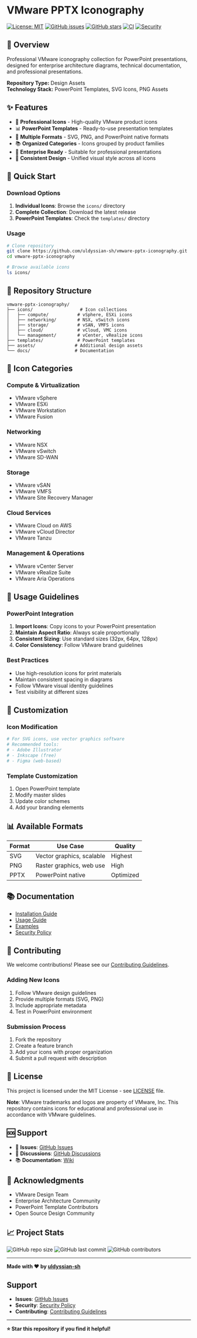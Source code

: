 # VMware PPTX Iconography

[![License: MIT](https://img.shields.io/badge/License-MIT-yellow.svg)](https://opensource.org/licenses/MIT)
[![GitHub issues](https://img.shields.io/github/issues/uldyssian-sh/vmware-pptx-iconography)](https://github.com/uldyssian-sh/vmware-pptx-iconography/issues)
[![GitHub stars](https://img.shields.io/github/stars/uldyssian-sh/vmware-pptx-iconography)](https://github.com/uldyssian-sh/vmware-pptx-iconography/stargazers)
[![CI](https://github.com/uldyssian-sh/vmware-pptx-iconography/workflows/CI/badge.svg)](https://github.com/uldyssian-sh/vmware-pptx-iconography/actions)
[![Security](https://img.shields.io/badge/Security-Enterprise-blue.svg)](SECURITY.md)

## 🎯 Overview

Professional VMware iconography collection for PowerPoint presentations, designed for enterprise architecture diagrams, technical documentation, and professional presentations.

**Repository Type:** Design Assets  
**Technology Stack:** PowerPoint Templates, SVG Icons, PNG Assets

## ✨ Features

- 🎨 **Professional Icons** - High-quality VMware product icons
- 📊 **PowerPoint Templates** - Ready-to-use presentation templates
- 🔧 **Multiple Formats** - SVG, PNG, and PowerPoint native formats
- 📚 **Organized Categories** - Icons grouped by product families
- 🎯 **Enterprise Ready** - Suitable for professional presentations
- 📐 **Consistent Design** - Unified visual style across all icons

## 🚀 Quick Start

### Download Options

1. **Individual Icons**: Browse the `icons/` directory
2. **Complete Collection**: Download the latest release
3. **PowerPoint Templates**: Check the `templates/` directory

### Usage
```bash
# Clone repository
git clone https://github.com/uldyssian-sh/vmware-pptx-iconography.git
cd vmware-pptx-iconography

# Browse available icons
ls icons/
```

## 📁 Repository Structure

```
vmware-pptx-iconography/
├── icons/                  # Icon collections
│   ├── compute/           # vSphere, ESXi icons
│   ├── networking/        # NSX, vSwitch icons
│   ├── storage/           # vSAN, VMFS icons
│   ├── cloud/             # vCloud, VMC icons
│   └── management/        # vCenter, vRealize icons
├── templates/             # PowerPoint templates
├── assets/               # Additional design assets
└── docs/                 # Documentation
```

## 🎨 Icon Categories

### Compute & Virtualization
- VMware vSphere
- VMware ESXi
- VMware Workstation
- VMware Fusion

### Networking
- VMware NSX
- VMware vSwitch
- VMware SD-WAN

### Storage
- VMware vSAN
- VMware VMFS
- VMware Site Recovery Manager

### Cloud Services
- VMware Cloud on AWS
- VMware vCloud Director
- VMware Tanzu

### Management & Operations
- VMware vCenter Server
- VMware vRealize Suite
- VMware Aria Operations

## 📖 Usage Guidelines

### PowerPoint Integration

1. **Import Icons**: Copy icons to your PowerPoint presentation
2. **Maintain Aspect Ratio**: Always scale proportionally
3. **Consistent Sizing**: Use standard sizes (32px, 64px, 128px)
4. **Color Consistency**: Follow VMware brand guidelines

### Best Practices

- Use high-resolution icons for print materials
- Maintain consistent spacing in diagrams
- Follow VMware visual identity guidelines
- Test visibility at different sizes

## 🔧 Customization

### Icon Modification

```bash
# For SVG icons, use vector graphics software
# Recommended tools:
# - Adobe Illustrator
# - Inkscape (free)
# - Figma (web-based)
```

### Template Customization

1. Open PowerPoint template
2. Modify master slides
3. Update color schemes
4. Add your branding elements

## 📊 Available Formats

| Format | Use Case | Quality |
|--------|----------|---------|
| SVG | Vector graphics, scalable | Highest |
| PNG | Raster graphics, web use | High |
| PPTX | PowerPoint native | Optimized |

## 📚 Documentation

- [Installation Guide](docs/installation.md)
- [Usage Guide](docs/usage-guide.md)
- [Examples](examples/)
- [Security Policy](SECURITY.md)

## 🤝 Contributing

We welcome contributions! Please see our [Contributing Guidelines](CONTRIBUTING.md).

### Adding New Icons

1. Follow VMware design guidelines
2. Provide multiple formats (SVG, PNG)
3. Include appropriate metadata
4. Test in PowerPoint environment

### Submission Process

1. Fork the repository
2. Create a feature branch
3. Add your icons with proper organization
4. Submit a pull request with description

## 📄 License

This project is licensed under the MIT License - see [LICENSE](LICENSE) file.

**Note**: VMware trademarks and logos are property of VMware, Inc. This repository contains icons for educational and professional use in accordance with VMware guidelines.

## 🆘 Support

- 📧 **Issues**: [GitHub Issues](https://github.com/uldyssian-sh/vmware-pptx-iconography/issues)
- 💬 **Discussions**: [GitHub Discussions](https://github.com/uldyssian-sh/vmware-pptx-iconography/discussions)
- 📚 **Documentation**: [Wiki](https://github.com/uldyssian-sh/vmware-pptx-iconography/wiki)

## 🙏 Acknowledgments

- VMware Design Team
- Enterprise Architecture Community
- PowerPoint Template Contributors
- Open Source Design Community

## 📈 Project Stats

![GitHub repo size](https://img.shields.io/github/repo-size/uldyssian-sh/vmware-pptx-iconography)
![GitHub last commit](https://img.shields.io/github/last-commit/uldyssian-sh/vmware-pptx-iconography)
![GitHub contributors](https://img.shields.io/github/contributors/uldyssian-sh/vmware-pptx-iconography)

---

**Made with ❤️ by [uldyssian-sh](https://github.com/uldyssian-sh)**

## Support

- **Issues**: [GitHub Issues](https://github.com/uldyssian-sh/vmware-pptx-iconography/issues)
- **Security**: [Security Policy](SECURITY.md)
- **Contributing**: [Contributing Guidelines](CONTRIBUTING.md)

---

**⭐ Star this repository if you find it helpful!**
